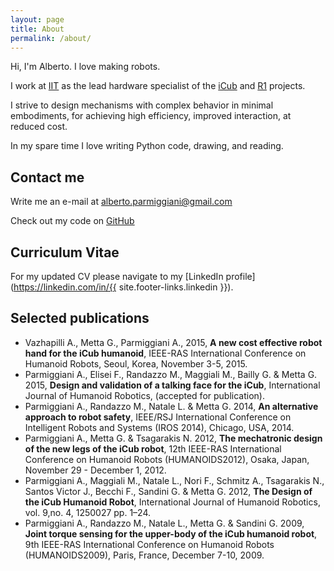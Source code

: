 ```yaml
---
layout: page
title: About
permalink: /about/
---
```


Hi, I'm Alberto. I love making robots.

I work at [IIT](https://www.iit.it) as the lead hardware specialist of the [iCub](http://www.icub.org) and [R1](https://www.youtube.com/watch?v=TBphNGW6m4o) projects.

I strive to design mechanisms with complex behavior in minimal embodiments, for achieving high efficiency, improved interaction, at reduced cost.

In my spare time I love writing Python code, drawing, and reading.

## Contact me

Write me an e-mail at [alberto.parmiggiani@gmail.com](mailto:alberto.parmiggiani@gmail.com)

Check out my code on [GitHub](https://github.com/miggia)

## Curriculum Vitae
For my updated CV please navigate to my [LinkedIn profile](https://linkedin.com/in/{{ site.footer-links.linkedin }}).

## Selected publications

* Vazhapilli A., Metta G., Parmiggiani A., 2015, **A new cost effective robot hand for the iCub humanoid**, IEEE-RAS International Conference on Humanoid Robots, Seoul, Korea, November 3-5, 2015.
* Parmiggiani A., Elisei F., Randazzo M., Maggiali M., Bailly G. & Metta G. 2015, **Design and validation of a talking face for the iCub**, International Journal of Humanoid Robotics, (accepted for publication).
* Parmiggiani A., Randazzo M., Natale L. & Metta G. 2014, **An alternative approach to robot safety**, IEEE/RSJ International Conference on Intelligent Robots and Systems (IROS 2014), Chicago, USA, 2014.
* Parmiggiani A., Metta G. & Tsagarakis N. 2012, **The mechatronic design of the new legs of the iCub robot**, 12th IEEE-RAS International Conference on Humanoid Robots (HUMANOIDS2012), Osaka, Japan, November 29 - December 1, 2012.
* Parmiggiani A., Maggiali M., Natale L., Nori F., Schmitz A., Tsagarakis N., Santos Victor J., Becchi F., Sandini G. & Metta G. 2012, **The Design of the iCub Humanoid Robot**, International Journal of Humanoid Robotics, vol. 9,no. 4, 1250027 pp. 1–24.
* Parmiggiani A., Randazzo M., Natale L., Metta G. & Sandini G. 2009, **Joint torque sensing for the upper-body of the iCub humanoid robot**, 9th IEEE-RAS International Conference on Humanoid Robots (HUMANOIDS2009), Paris, France, December 7-10, 2009.
